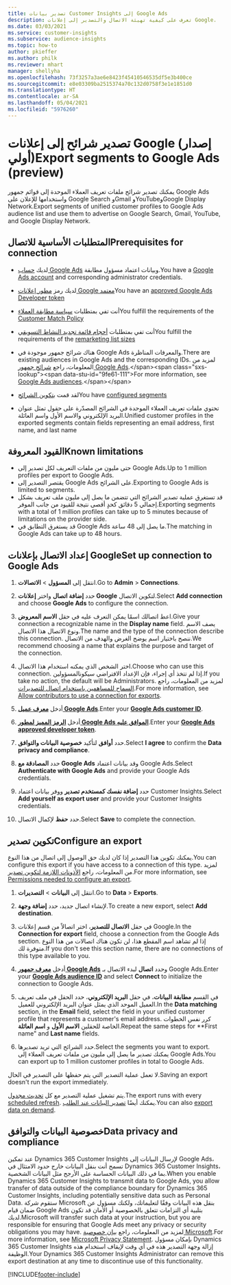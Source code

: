 ```yaml
---
title: تصدير بيانات Customer Insights إلى Google Ads
description: تعرف على كيفية تهيئة الاتصال والتصدير إلى إعلانات Google.
ms.date: 03/03/2021
ms.service: customer-insights
ms.subservice: audience-insights
ms.topic: how-to
author: pkieffer
ms.author: philk
ms.reviewer: mhart
manager: shellyha
ms.openlocfilehash: 73f3257a3ae6e8423f45410546535df5e3b400ce
ms.sourcegitcommit: e8e03309ba2515374a70c132d0758f3e1e1851d0
ms.translationtype: HT
ms.contentlocale: ar-SA
ms.lasthandoff: 05/04/2021
ms.locfileid: "5976260"
---
```

# <a name="export-segments-to-google-ads-preview"></a><span data-ttu-id="9fe61-103">تصدير شرائح إلى إعلانات Google (إصدار أولي)</span><span class="sxs-lookup"><span data-stu-id="9fe61-103">Export segments to Google Ads (preview)</span></span>

<span data-ttu-id="9fe61-104">يمكنك تصدير شرائح ملفات تعريف العملاء الموحدة إلى قوائم جمهور Google Ads واستخدامها للإعلان على Google Search وGmail وYouTubeوGoogle Display Network.</span><span class="sxs-lookup"><span data-stu-id="9fe61-104">Export segments of unified customer profiles to Google Ads audience list and use them to advertise on Google Search, Gmail, YouTube, and Google Display Network.</span></span> 

## <a name="prerequisites-for-connection"></a><span data-ttu-id="9fe61-105">المتطلبات الأساسية للاتصال</span><span class="sxs-lookup"><span data-stu-id="9fe61-105">Prerequisites for connection</span></span>

-   <span data-ttu-id="9fe61-106">لديك [حساب Google Ads](https://ads.google.com/) وبيانات اعتماد مسؤول مطابقة.</span><span class="sxs-lookup"><span data-stu-id="9fe61-106">You have a [Google Ads account](https://ads.google.com/) and corresponding administrator credentials.</span></span>
-   <span data-ttu-id="9fe61-107">لديك رمز [مطور إعلانات Google معتمد](https://developers.google.com/google-ads/api/docs/first-call/dev-token)</span><span class="sxs-lookup"><span data-stu-id="9fe61-107">You have an [approved Google Ads Developer token](https://developers.google.com/google-ads/api/docs/first-call/dev-token)</span></span> 
-   <span data-ttu-id="9fe61-108">أنت تفي بمتطلبات [سياسة مطابقة العملاء](https://support.google.com/adspolicy/answer/6299717)</span><span class="sxs-lookup"><span data-stu-id="9fe61-108">You fulfill the requirements of the [Customer Match Policy](https://support.google.com/adspolicy/answer/6299717)</span></span>
-   <span data-ttu-id="9fe61-109">أنت تفي بمتطلبات [أحجام قائمة تجديد النشاط التسويقي](https://support.google.com/google-ads/answer/7558048)</span><span class="sxs-lookup"><span data-stu-id="9fe61-109">You fulfill the requirements of the [remarketing list sizes](https://support.google.com/google-ads/answer/7558048)</span></span> 

-   <span data-ttu-id="9fe61-110">هناك شرائح جمهور موجودة في Google Ads والمعرفات المناظرة.</span><span class="sxs-lookup"><span data-stu-id="9fe61-110">There are existing audiences in Google Ads and the corresponding IDs.</span></span> <span data-ttu-id="9fe61-111">لمزيد من المعلومات، راجع [شرائح جمهور Google Ads](https://support.google.com/google-ads/answer/7558048?hl=en#:~:text=Audience%20lists%20is%20a%20section,Display%20Network%20through%20remarketing%20campaigns.).</span><span class="sxs-lookup"><span data-stu-id="9fe61-111">For more information, see [Google Ads audiences](https://support.google.com/google-ads/answer/7558048?hl=en#:~:text=Audience%20lists%20is%20a%20section,Display%20Network%20through%20remarketing%20campaigns.).</span></span>
-   <span data-ttu-id="9fe61-112">لقد قمت [بتكوين الشرائح](segments.md)</span><span class="sxs-lookup"><span data-stu-id="9fe61-112">You have [configured segments](segments.md)</span></span>
-   <span data-ttu-id="9fe61-113">تحتوي ملفات تعريف العملاء الموحدة في الشرائح المصدّرة على حقول تمثل عنوان البريد الإلكتروني والاسم الأول واسم العائلة.</span><span class="sxs-lookup"><span data-stu-id="9fe61-113">Unified customer profiles in the exported segments contain fields representing an email address, first name, and last name</span></span>

## <a name="known-limitations"></a><span data-ttu-id="9fe61-114">القيود المعروفة</span><span class="sxs-lookup"><span data-stu-id="9fe61-114">Known limitations</span></span>

- <span data-ttu-id="9fe61-115">حتى مليون من ملفات التعريف لكل تصدير إلى Google Ads.</span><span class="sxs-lookup"><span data-stu-id="9fe61-115">Up to 1 million profiles per export to Google Ads.</span></span>
- <span data-ttu-id="9fe61-116">يقتصر التصدير إلى Google Ads على الشرائح.</span><span class="sxs-lookup"><span data-stu-id="9fe61-116">Exporting to Google Ads is limited to segments.</span></span>
- <span data-ttu-id="9fe61-117">قد تستغرق عملية تصدير الشرائح التي تتضمن ما يصل إلى مليون ملف تعريف بشكل إجمالي 5 دقائق كحدٍ أقصى نتيجة للقيود من جانب الموفر.</span><span class="sxs-lookup"><span data-stu-id="9fe61-117">Exporting segments with a total of 1 million profiles can take up to 5 minutes because of limitations on the provider side.</span></span> 
- <span data-ttu-id="9fe61-118">قد يستغرق التطابق في Google Ads ما يصل إلى 48 ساعة.</span><span class="sxs-lookup"><span data-stu-id="9fe61-118">The matching in Google Ads can take up to 48 hours.</span></span>

## <a name="set-up-connection-to-google-ads"></a><span data-ttu-id="9fe61-119">إعداد الاتصال بإعلانات Google</span><span class="sxs-lookup"><span data-stu-id="9fe61-119">Set up connection to Google Ads</span></span>

1. <span data-ttu-id="9fe61-120">انتقل إلى **المسؤول** > **الاتصالات**.</span><span class="sxs-lookup"><span data-stu-id="9fe61-120">Go to **Admin** > **Connections**.</span></span>

1. <span data-ttu-id="9fe61-121">حدد **إضافة اتصال** واختر **إعلانات Google** لتكوين الاتصال.</span><span class="sxs-lookup"><span data-stu-id="9fe61-121">Select **Add connection** and choose **Google Ads** to configure the connection.</span></span>

1. <span data-ttu-id="9fe61-122">اعط اتصالك اسمًا يمكن التعرف عليه في حقل **الاسم المعروض**.</span><span class="sxs-lookup"><span data-stu-id="9fe61-122">Give your connection a recognizable name in the **Display name** field.</span></span> <span data-ttu-id="9fe61-123">يصف الاسم ونوع الاتصال هذا الاتصال.</span><span class="sxs-lookup"><span data-stu-id="9fe61-123">The name and the type of the connection describe this connection.</span></span> <span data-ttu-id="9fe61-124">ننصح باختيار اسم يوضح الغرض والهدف من الاتصال.</span><span class="sxs-lookup"><span data-stu-id="9fe61-124">We recommend choosing a name that explains the purpose and target of the connection.</span></span>

1. <span data-ttu-id="9fe61-125">اختر الشخص الذي يمكنه استخدام هذا الاتصال.</span><span class="sxs-lookup"><span data-stu-id="9fe61-125">Choose who can use this connection.</span></span> <span data-ttu-id="9fe61-126">إذا لم تتخذ أي إجراء، فإن الإعداد الافتراضي سيكونالمسؤولين.</span><span class="sxs-lookup"><span data-stu-id="9fe61-126">If you take no action, the default will be Administrators.</span></span> <span data-ttu-id="9fe61-127">لمزيد من المعلومات، راجع [السماح للمساهمين باستخدام اتصال للتصديرات](connections.md#allow-contributors-to-use-a-connection-for-exports).</span><span class="sxs-lookup"><span data-stu-id="9fe61-127">For more information, see [Allow contributors to use a connection for exports](connections.md#allow-contributors-to-use-a-connection-for-exports).</span></span>

1. <span data-ttu-id="9fe61-128">أدخل **[معرف عميل Google Ads](https://support.google.com/google-ads/answer/1704344)**.</span><span class="sxs-lookup"><span data-stu-id="9fe61-128">Enter your **[Google Ads customer ID](https://support.google.com/google-ads/answer/1704344)**.</span></span>

1. <span data-ttu-id="9fe61-129">أدخل **[الرمز المميز لمطور Google Ads الموافق عليه](https://developers.google.com/google-ads/api/docs/first-call/dev-token)**.</span><span class="sxs-lookup"><span data-stu-id="9fe61-129">Enter your **[Google Ads approved developer token](https://developers.google.com/google-ads/api/docs/first-call/dev-token)**.</span></span>

1. <span data-ttu-id="9fe61-130">حدد **أوافق** لتأكيد **خصوصية البيانات والتوافق‬**.</span><span class="sxs-lookup"><span data-stu-id="9fe61-130">Select **I agree** to confirm the **Data privacy and compliance**.</span></span>

1. <span data-ttu-id="9fe61-131">حدد **المصادقة مع Google Ads** وقد بيانات اعتماد Google Ads.</span><span class="sxs-lookup"><span data-stu-id="9fe61-131">Select **Authenticate with Google Ads** and provide your Google Ads credentials.</span></span>

1. <span data-ttu-id="9fe61-132">حدد **إضافة نفسك كمستخدم تصدير** ووفر بيانات اعتماد Customer Insights.</span><span class="sxs-lookup"><span data-stu-id="9fe61-132">Select **Add yourself as export user** and provide your Customer Insights credentials.</span></span>

1. <span data-ttu-id="9fe61-133">حدد **حفظ** لإكمال الاتصال.</span><span class="sxs-lookup"><span data-stu-id="9fe61-133">Select **Save** to complete the connection.</span></span> 

## <a name="configure-an-export"></a><span data-ttu-id="9fe61-134">تكوين تصدير</span><span class="sxs-lookup"><span data-stu-id="9fe61-134">Configure an export</span></span>

<span data-ttu-id="9fe61-135">يمكنك تكوين هذا التصدير إذا كان لديك حق الوصول إلى اتصال من هذا النوع.</span><span class="sxs-lookup"><span data-stu-id="9fe61-135">You can configure this export if you have access to a connection of this type.</span></span> <span data-ttu-id="9fe61-136">لمزيد من المعلومات، راجع [الأذونات اللازمة لتكوين تصدير](export-destinations.md#set-up-a-new-export).</span><span class="sxs-lookup"><span data-stu-id="9fe61-136">For more information, see [Permissions needed to configure an export](export-destinations.md#set-up-a-new-export).</span></span>

1. <span data-ttu-id="9fe61-137">انتقل إلى **البيانات** > **التصديرات**.</span><span class="sxs-lookup"><span data-stu-id="9fe61-137">Go to **Data** > **Exports**.</span></span>

1. <span data-ttu-id="9fe61-138">لإنشاء اتصال جديد، حدد **إضافة وجهة**.</span><span class="sxs-lookup"><span data-stu-id="9fe61-138">To create a new export, select **Add destination**.</span></span>

1. <span data-ttu-id="9fe61-139">في حقل **الاتصال للتصدير**، اختر اتصالاً من قسم إعلانات Google.</span><span class="sxs-lookup"><span data-stu-id="9fe61-139">In the **Connection for export** field, choose a connection from the Google Ads section.</span></span> <span data-ttu-id="9fe61-140">إذا لم تشاهد اسم المقطع هذا، لن تكون هناك اتصالات من هذا النوع متوفرة لك.</span><span class="sxs-lookup"><span data-stu-id="9fe61-140">If you don't see this section name, there are no connections of this type available to you.</span></span>

1. <span data-ttu-id="9fe61-141">أدخل **[معرف جمهور Google Ads](https://support.google.com/google-ads/answer/7558048?hl=en#:~:text=Audience%20lists%20is%20a%20section,Display%20Network%20through%20remarketing%20campaigns.)** وحدد **اتصال** لبدء الاتصال بـ Google Ads.</span><span class="sxs-lookup"><span data-stu-id="9fe61-141">Enter your **[Google Ads audience ID](https://support.google.com/google-ads/answer/7558048?hl=en#:~:text=Audience%20lists%20is%20a%20section,Display%20Network%20through%20remarketing%20campaigns.)** and select **Connect** to initialize the connection to Google Ads.</span></span>

1. <span data-ttu-id="9fe61-142">في القسم **مطابقة البيانات**، في حقل **البريد الإلكتروني**، حدد الحقل في ملف تعريف العميل الموحد الذي يمثل عنوان البريد الإلكتروني للعميل.</span><span class="sxs-lookup"><span data-stu-id="9fe61-142">In the **Data matching** section, in the **Email** field, select the field in your unified customer profile that represents a customer's email address.</span></span> <span data-ttu-id="9fe61-143">كرر نفس الخطوات الخاصة للحقلين **الاسم الأول** و **اسم العائلة**.</span><span class="sxs-lookup"><span data-stu-id="9fe61-143">Repeat the same steps for \*\*First name" and **Last name** fields.</span></span>

1. <span data-ttu-id="9fe61-144">حدد الشرائح التي تريد تصديرها.</span><span class="sxs-lookup"><span data-stu-id="9fe61-144">Select the segments you want to export.</span></span> <span data-ttu-id="9fe61-145">يمكنك تصدير ما يصل إلى مليون من ملفات تعريف العملاء إلى Google Ads.</span><span class="sxs-lookup"><span data-stu-id="9fe61-145">You can export up to 1 million customer profiles in total to Google Ads.</span></span>

<span data-ttu-id="9fe61-146">لا تعمل عملية التصدير التي يتم حفظها على التصدير في الحال.</span><span class="sxs-lookup"><span data-stu-id="9fe61-146">Saving an export doesn't run the export immediately.</span></span>

<span data-ttu-id="9fe61-147">يتم تشغيل عملية التصدير مع كل [تحديث مجدول](system.md#schedule-tab).</span><span class="sxs-lookup"><span data-stu-id="9fe61-147">The export runs with every [scheduled refresh](system.md#schedule-tab).</span></span> <span data-ttu-id="9fe61-148">يمكنك أيضًا [تصدير البيانات عند الطلب](export-destinations.md#run-exports-on-demand).</span><span class="sxs-lookup"><span data-stu-id="9fe61-148">You can also [export data on demand](export-destinations.md#run-exports-on-demand).</span></span> 

## <a name="data-privacy-and-compliance"></a><span data-ttu-id="9fe61-149">خصوصية البيانات والتوافق</span><span class="sxs-lookup"><span data-stu-id="9fe61-149">Data privacy and compliance</span></span>

<span data-ttu-id="9fe61-150">عند تمكين Dynamics 365 Customer Insights لإرسال البيانات إلى Google Ads، تسمح أنت بنقل البيانات خارج حدود الامتثال في Dynamics 365 Customer Insights، بما في ذلك البيانات الحساسة على الأرجح مثل البيانات الشخصية.</span><span class="sxs-lookup"><span data-stu-id="9fe61-150">When you enable Dynamics 365 Customer Insights to transmit data to Google Ads, you allow transfer of data outside of the compliance boundary for Dynamics 365 Customer Insights, including potentially sensitive data such as Personal Data.</span></span> <span data-ttu-id="9fe61-151">ستقوم شركة Microsoft بنقل هذه البيانات وفقًا لتعليماتك، ولكنك مسؤول عن ضمان قيام Google Ads بتلبية أي التزامات تتعلق بالخصوصية أو الأمان قد تكون لديك.</span><span class="sxs-lookup"><span data-stu-id="9fe61-151">Microsoft will transfer such data at your instruction, but you are responsible for ensuring that Google Ads meet any privacy or security obligations you may have.</span></span> <span data-ttu-id="9fe61-152">لمزيد من المعلومات، راجع [بيان خصوصية Microsoft](https://go.microsoft.com/fwlink/?linkid=396732).</span><span class="sxs-lookup"><span data-stu-id="9fe61-152">For more information, see [Microsoft Privacy Statement](https://go.microsoft.com/fwlink/?linkid=396732).</span></span>
<span data-ttu-id="9fe61-153">بإمكان مسؤول Dynamics 365 Customer Insights إزالة وجهة التصدير هذه في أي وقت لإيقاف استخدام هذه الوظيفة.</span><span class="sxs-lookup"><span data-stu-id="9fe61-153">Your Dynamics 365 Customer Insights Administrator can remove this export destination at any time to discontinue use of this functionality.</span></span>


[!INCLUDE[footer-include](../includes/footer-banner.md)]
